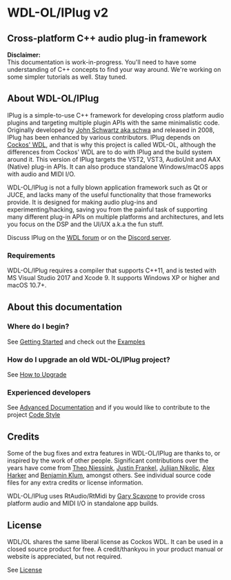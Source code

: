 # WDL-OL/IPlug v2
## Cross-platform C++ audio plug-in framework

**Disclaimer:**  
This documentation is work-in-progress. You'll need to have some understanding of C++ concepts to find your way around. We're working on some simpler tutorials as well. Stay tuned.


## About WDL-OL/IPlug

IPlug is a simple-to-use C++ framework for developing cross platform audio plugins and targeting multiple plugin APIs with the same minimalistic code. Originally developed by [John Schwartz aka schwa](https://www.cockos.com/team.php) and released in 2008, IPlug has been enhanced by various contributors. IPlug depends on [Cockos' WDL](https://www.cockos.com/wdl/), and that is why this project is called WDL-OL, although the differences from Cockos' WDL are to do with IPlug and the build system around it.
This version of IPlug targets the VST2, VST3, AudioUnit and AAX (Native) plug-in APIs. It can also produce standalone Windows/macOS apps with audio and MIDI I/O.

WDL-OL/IPlug is not a fully blown application framework such as Qt or JUCE, and lacks many of the useful functionality that those frameworks provide. It is designed for making audio plug-ins and experimenting/hacking, saving you from the painful task of supporting many different plug-in APIs on multiple platforms and architectures, and lets you focus on the DSP and the UI/UX a.k.a the fun stuff.

Discuss IPlug on the [WDL forum](http://forum.cockos.com/forumdisplay.php?f=32
) or on the [Discord server](https://discord.gg/DySxqNH).


### Requirements
WDL-OL/IPlug requires a compiler that supports C++11, and is tested with MS Visual Studio 2017 and Xcode 9. It supports Windows XP or higher and macOS 10.7+.

## About this documentation
### Where do I begin?
See [Getting Started](md_quickstart.html) and check out the [Examples](md_examples.html)

### How do I upgrade an old WDL-OL/IPlug project?
See [How to Upgrade](md_upgrade.html)

### Experienced developers
See [Advanced Documentation](md_advanced.html) and if you would like to contribute to the project [Code Style](md_codingstyle.html)

## Credits
Some of the bug fixes and extra features in WDL-OL/IPlug are thanks to, or inspired by the work of other people. Significant contributions over the years have come from [Theo Niessink](https://www.taletn.com), [Justin Frankel](www.askjf.com), [Julijan Nikolic](https://youlean.co/), [Alex Harker](http://www.alexanderjharker.co.uk/) and [Benjamin Klum](https://www.benjamin-klum.com/it/), amongst others. See individual source code files for any extra credits or license information.

WDL-OL/IPlug uses RtAudio/RtMidi by [Gary Scavone](https://www.music.mcgill.ca/~gary/) to provide cross platform audio and MIDI I/O in standalone app builds.

## License
WDL/OL shares the same liberal license as Cockos WDL. It can be used in a closed source product for free. A credit/thankyou in your product manual or website is appreciated, but not required.

See [License](md_license.html)